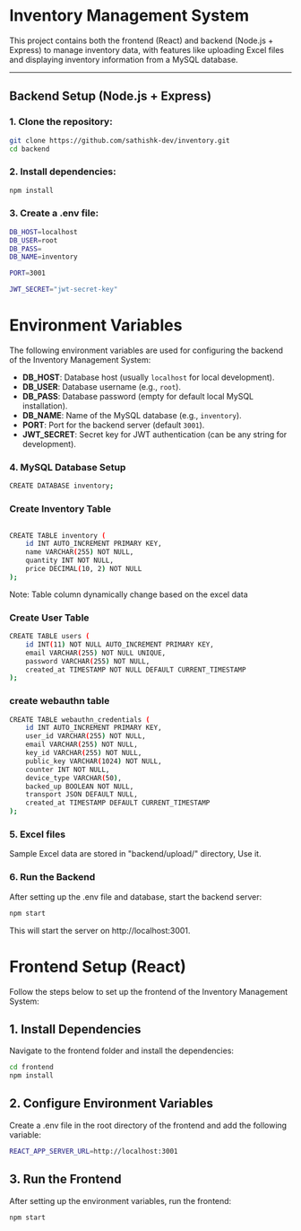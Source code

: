 # Inventory Management System

This project contains both the frontend (React) and backend (Node.js + Express) to manage inventory data, with features like uploading Excel files and displaying inventory information from a MySQL database.

---

## Backend Setup (Node.js + Express)

### 1. Clone the repository:
```bash
git clone https://github.com/sathishk-dev/inventory.git
cd backend
```
### 2. Install dependencies:
```bash
npm install
```

### 3. Create a .env file:
```bash
DB_HOST=localhost
DB_USER=root
DB_PASS=
DB_NAME=inventory

PORT=3001

JWT_SECRET="jwt-secret-key"
```
# Environment Variables

The following environment variables are used for configuring the backend of the Inventory Management System:

- **DB_HOST**: Database host (usually `localhost` for local development).
- **DB_USER**: Database username (e.g., `root`).
- **DB_PASS**: Database password (empty for default local MySQL installation).
- **DB_NAME**: Name of the MySQL database (e.g., `inventory`).
- **PORT**: Port for the backend server (default `3001`).
- **JWT_SECRET**: Secret key for JWT authentication (can be any string for development).

### 4. MySQL Database Setup

```bash
CREATE DATABASE inventory;
```
### Create Inventory Table
```bash

CREATE TABLE inventory (
    id INT AUTO_INCREMENT PRIMARY KEY,
    name VARCHAR(255) NOT NULL,
    quantity INT NOT NULL,
    price DECIMAL(10, 2) NOT NULL
);
```

Note: Table column dynamically change based on the excel data

### Create User Table
```bash
CREATE TABLE users (
    id INT(11) NOT NULL AUTO_INCREMENT PRIMARY KEY,
    email VARCHAR(255) NOT NULL UNIQUE,
    password VARCHAR(255) NOT NULL,
    created_at TIMESTAMP NOT NULL DEFAULT CURRENT_TIMESTAMP
);
```
### create webauthn table
```bash
CREATE TABLE webauthn_credentials (
    id INT AUTO_INCREMENT PRIMARY KEY,
    user_id VARCHAR(255) NOT NULL,
    email VARCHAR(255) NOT NULL,
    key_id VARCHAR(255) NOT NULL,
    public_key VARCHAR(1024) NOT NULL,
    counter INT NOT NULL,
    device_type VARCHAR(50),
    backed_up BOOLEAN NOT NULL,
    transport JSON DEFAULT NULL,
    created_at TIMESTAMP DEFAULT CURRENT_TIMESTAMP
);

```


### 5. Excel files
Sample Excel data are stored in "backend/upload/" directory, Use it.

### 6. Run the Backend
After setting up the .env file and database, start the backend server:
```bash
npm start
```
This will start the server on http://localhost:3001.

# Frontend Setup (React)

Follow the steps below to set up the frontend of the Inventory Management System:

## 1. Install Dependencies

Navigate to the frontend folder and install the dependencies:

```bash
cd frontend
npm install
```
## 2. Configure Environment Variables
Create a .env file in the root directory of the frontend and add the following variable:
```bash
REACT_APP_SERVER_URL=http://localhost:3001
```
## 3. Run the Frontend

After setting up the environment variables, run the frontend:
```bash
npm start
```

